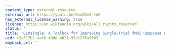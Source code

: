 ```yaml
---
content_type: external-resource
external_url: https://youtu.be/OvxOUn0-tn0
has_external_license_warning: true
license: https://en.wikipedia.org/wiki/All_rights_reserved
status: ''
title: 'GLMsingle: A Toolbox for Improving Single-Trial fMRI Response Estimates'
uid: f2a517b2-aaf0-49dd-b821-97e1276a9f03
wayback_url: ''
---
```

